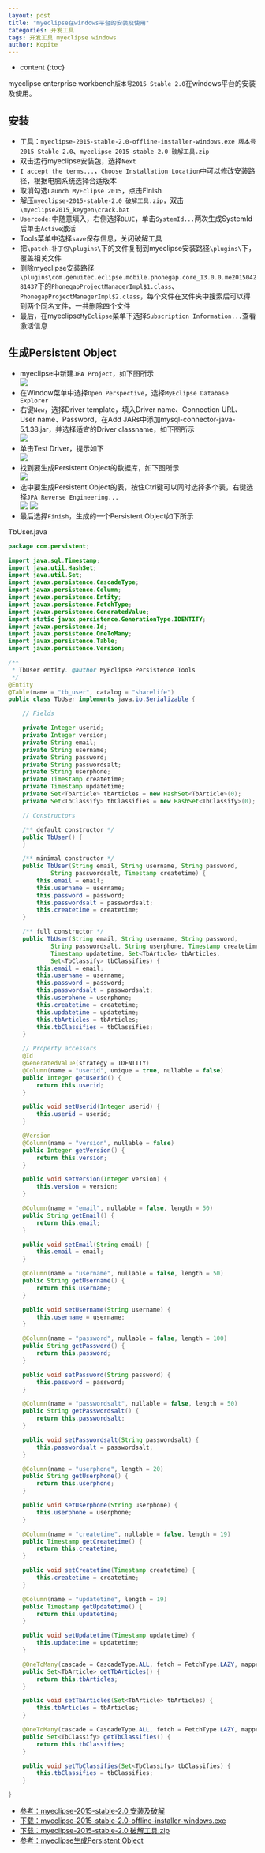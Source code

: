 ```yaml
---
layout: post
title: "myeclipse在windows平台的安装及使用"
categories: 开发工具
tags: 开发工具 myeclipse windows
author: Kopite
---
```


* content
{:toc}


myeclipse enterprise workbench`版本号2015 Stable 2.0`在windows平台的安装及使用。



## 安装

* 工具：`myeclipse-2015-stable-2.0-offline-installer-windows.exe 版本号2015 Stable 2.0`、`myeclipse-2015-stable-2.0 破解工具.zip`
* 双击运行myeclipse安装包，选择`Next`
* `I accept the terms...`，`Choose Installation Location`中可以修改安装路径，根据电脑系统选择合适版本
* 取消勾选`Launch MyEclipse 2015`，点击Finish
* 解压`myeclipse-2015-stable-2.0 破解工具.zip`，双击`\myeclipse2015_keygen\crack.bat`
* `Usercode:`中随意填入，右侧选择`BLUE`，单击`SystemId...`两次生成SystemId后单击`Active`激活
* Tools菜单中选择`save`保存信息，关闭破解工具
* 把`\patch-补丁包\plugins\`下的文件复制到myeclipse安装路径`\plugins\`下，覆盖相关文件
* 删除myeclipse安装路径`\plugins\com.genuitec.eclipse.mobile.phonegap.core_13.0.0.me201504281437`下的`PhonegapProjectManagerImpl$1.class`、`PhonegapProjectManagerImpl$2.class`，每个文件在文件夹中搜索后可以得到两个同名文件，一共删除四个文件
* 最后，在myeclipse`MyEclipse`菜单下选择`Subscription Information...`查看激活信息

## 生成Persistent Object

* myeclipse中新建`JPA Project`，如下图所示<br>
![](/image/2017/2017-05-18-ide-myeclipse-windows-1.png)
* 在Window菜单中选择`Open Perspective`，选择`MyEclipse Database Explorer`
* 右键`New`，选择Driver template，填入Driver name、Connection URL、User name、Password，在Add JARs中添加mysql-connector-java-5.1.38.jar，并选择适宜的Driver classname，如下图所示<br>
![](/image/2017/2017-05-18-ide-myeclipse-windows-2.png)
* 单击Test Driver，提示如下<br>
![](/image/2017/2017-05-18-ide-myeclipse-windows-3.png)
* 找到要生成Persistent Object的数据库，如下图所示<br>
![](/image/2017/2017-05-18-ide-myeclipse-windows-4.png)
* 选中要生成Persistent Object的表，按住Ctrl键可以同时选择多个表，右键选择`JPA Reverse Engineering...`<br>
![](/image/2017/2017-05-18-ide-myeclipse-windows-5.png)
![](/image/2017/2017-05-18-ide-myeclipse-windows-6.png)	
* 最后选择`Finish`，生成的一个Persistent Object如下所示

TbUser.java
```java
package com.persistent;

import java.sql.Timestamp;
import java.util.HashSet;
import java.util.Set;
import javax.persistence.CascadeType;
import javax.persistence.Column;
import javax.persistence.Entity;
import javax.persistence.FetchType;
import javax.persistence.GeneratedValue;
import static javax.persistence.GenerationType.IDENTITY;
import javax.persistence.Id;
import javax.persistence.OneToMany;
import javax.persistence.Table;
import javax.persistence.Version;

/**
 * TbUser entity. @author MyEclipse Persistence Tools
 */
@Entity
@Table(name = "tb_user", catalog = "sharelife")
public class TbUser implements java.io.Serializable {

	// Fields

	private Integer userid;
	private Integer version;
	private String email;
	private String username;
	private String password;
	private String passwordsalt;
	private String userphone;
	private Timestamp createtime;
	private Timestamp updatetime;
	private Set<TbArticle> tbArticles = new HashSet<TbArticle>(0);
	private Set<TbClassify> tbClassifies = new HashSet<TbClassify>(0);

	// Constructors

	/** default constructor */
	public TbUser() {
	}

	/** minimal constructor */
	public TbUser(String email, String username, String password,
			String passwordsalt, Timestamp createtime) {
		this.email = email;
		this.username = username;
		this.password = password;
		this.passwordsalt = passwordsalt;
		this.createtime = createtime;
	}

	/** full constructor */
	public TbUser(String email, String username, String password,
			String passwordsalt, String userphone, Timestamp createtime,
			Timestamp updatetime, Set<TbArticle> tbArticles,
			Set<TbClassify> tbClassifies) {
		this.email = email;
		this.username = username;
		this.password = password;
		this.passwordsalt = passwordsalt;
		this.userphone = userphone;
		this.createtime = createtime;
		this.updatetime = updatetime;
		this.tbArticles = tbArticles;
		this.tbClassifies = tbClassifies;
	}

	// Property accessors
	@Id
	@GeneratedValue(strategy = IDENTITY)
	@Column(name = "userid", unique = true, nullable = false)
	public Integer getUserid() {
		return this.userid;
	}

	public void setUserid(Integer userid) {
		this.userid = userid;
	}

	@Version
	@Column(name = "version", nullable = false)
	public Integer getVersion() {
		return this.version;
	}

	public void setVersion(Integer version) {
		this.version = version;
	}

	@Column(name = "email", nullable = false, length = 50)
	public String getEmail() {
		return this.email;
	}

	public void setEmail(String email) {
		this.email = email;
	}

	@Column(name = "username", nullable = false, length = 50)
	public String getUsername() {
		return this.username;
	}

	public void setUsername(String username) {
		this.username = username;
	}

	@Column(name = "password", nullable = false, length = 100)
	public String getPassword() {
		return this.password;
	}

	public void setPassword(String password) {
		this.password = password;
	}

	@Column(name = "passwordsalt", nullable = false, length = 50)
	public String getPasswordsalt() {
		return this.passwordsalt;
	}

	public void setPasswordsalt(String passwordsalt) {
		this.passwordsalt = passwordsalt;
	}

	@Column(name = "userphone", length = 20)
	public String getUserphone() {
		return this.userphone;
	}

	public void setUserphone(String userphone) {
		this.userphone = userphone;
	}

	@Column(name = "createtime", nullable = false, length = 19)
	public Timestamp getCreatetime() {
		return this.createtime;
	}

	public void setCreatetime(Timestamp createtime) {
		this.createtime = createtime;
	}

	@Column(name = "updatetime", length = 19)
	public Timestamp getUpdatetime() {
		return this.updatetime;
	}

	public void setUpdatetime(Timestamp updatetime) {
		this.updatetime = updatetime;
	}

	@OneToMany(cascade = CascadeType.ALL, fetch = FetchType.LAZY, mappedBy = "tbUser")
	public Set<TbArticle> getTbArticles() {
		return this.tbArticles;
	}

	public void setTbArticles(Set<TbArticle> tbArticles) {
		this.tbArticles = tbArticles;
	}

	@OneToMany(cascade = CascadeType.ALL, fetch = FetchType.LAZY, mappedBy = "tbUser")
	public Set<TbClassify> getTbClassifies() {
		return this.tbClassifies;
	}

	public void setTbClassifies(Set<TbClassify> tbClassifies) {
		this.tbClassifies = tbClassifies;
	}

}
```

* [参考：myeclipse-2015-stable-2.0 安装及破解](http://jingyan.baidu.com/article/22a299b5c136a99e19376a19.html)
* [下载：myeclipse-2015-stable-2.0-offline-installer-windows.exe](http://pan.baidu.com/s/1mhIsjvq)
* [下载：myeclipse-2015-stable-2.0 破解工具.zip](http://pan.baidu.com/s/1hszdFvA)
* [参考：myeclipse生成Persistent Object](http://www.cnblogs.com/lzb1096101803/p/4189096.html)